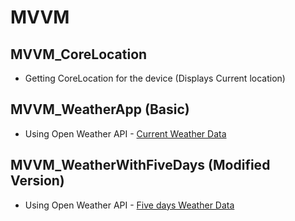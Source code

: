 # MVVM

## MVVM_CoreLocation
- Getting CoreLocation for the device (Displays Current location)

## MVVM_WeatherApp (Basic)
- Using Open Weather API - [Current Weather Data](https://openweathermap.org/current)

## MVVM_WeatherWithFiveDays (Modified Version)
- Using Open Weather API - [Five days Weather Data](https://openweathermap.org/forecast5)
